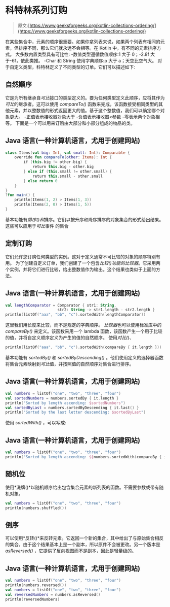 # 科特林系列订购

> 原文:[https://www.geeksforgeeks.org/kotlin-collections-ordering/](https://www.geeksforgeeks.org/kotlin-collections-ordering/)

在某些集合中，元素的顺序很重要。如果你拿列表来说，如果两个列表有相同的元素，但排序不同，那么它们就永远不会相等。在 Kotlin 中，有不同的元素排序方式。
大多数内置类型具有可比性:
-数值类型遵循数值顺序:1 大于 0；-2.8f 大于-6f，依此类推。
-Char 和 String 使用字典顺序:p 大于 a；天空比空气大。
对于自定义类型，科特林定义了不同类型的订单。它们可以描述如下:

## 自然顺序

它是为所有继承自*可比*接口的类型定义的。要为任何类型定义此顺序，应将其作为*可比*的继承者。这可以使用 *compareTo()* 函数来完成，该函数接受相同类型的其他元素，并以整数值的形式返回更大的值。基于这个整数值，我们可以确定哪个对象更大。
-正值表示接收器对象大于
-负值表示接收器<参数
-零表示两个对象相等。
下面是一个可以用来订购由大部分和小部分组成的物品的类。

## Java 语言(一种计算机语言，尤用于创建网站)

```kt
class Items(val big: Int, val small: Int): Comparable {
    override fun compareTo(other: Items): Int {
        if (this.big != other.big) {
            return this.big - other.big
        } else if (this.small != other.small) {
            return this.small - other.small
        } else return 0
    }
}
?fun main() {   
    println(Items(1, 2) > Items(1, 3))
    println(Items(2, 0) > Items(1, 5))
}
```

基本功能有*排序()和*排序。它们以按升序和降序排序的对象集合的形式给出结果。这些可以应用于*可比*事件
的集合

## 定制订购

它们允许您订购任何类型的实例。这对于定义通常不可比较的对象的顺序特别有用。
为了创建自定义订单，我们创建了一个包含*比较()*功能的*比较器*。它采用两个实例，并将它们进行比较，给出整数值作为输出。这个结果也类似于上面的方法。

## Java 语言(一种计算机语言，尤用于创建网站)

```kt
val lengthComparator = Comparator { str1: String,
                       str2: String -> str1.length - str2.length }
println(listOf("aaa", "bb", "c").sortedWith(lengthComparator))
```

这里我们用长度来比较，而不是规定的字典顺序。
*比较器*也可以使用标准库中的 *compareBy()* 来定义。该函数采用一个 lambda 函数，该函数产生一个用于比较的值，并将自定义顺序定义为产生的值的自然顺序。
使用*对比(*)、

```kt
println(listOf("aaa", "bb", "c").sortedWith(compareBy { it.length }))
```

基本功能有 *sortedBy()* 和 *sortedByDescending()* 。他们使用定义的选择器函数将集合元素映射到*可比*值，并按照值的自然顺序对集合进行排序。

## Java 语言(一种计算机语言，尤用于创建网站)

```kt
val numbers = listOf("one", "two", "three", "four")
val sortedNumbers = numbers.sortedBy { it.length }
println("Sorted by length ascending: $sortedNumbers")
val sortedByLast = numbers.sortedByDescending { it.last() }
println("Sorted by the last letter descending: $sortedByLast")
```

使用 *sortedWith()* ，可以写成:

## Java 语言(一种计算机语言，尤用于创建网站)

```kt
val numbers = listOf("one", "two", "three", "four")
println("Sorted by length ascending: ${numbers.sortedWith(compareBy { it.length }
```

## 随机位

使用*洗牌()*以随机顺序给出包含集合元素的新列表的函数。不需要参数或带有随机对象。

```kt
val numbers = listOf("one", "two", "three", "four")
println(numbers.shuffled())
```

## 倒序

可以使用*反转()*来反转元素。它返回一个新的集合，其中给出了与原始集合相反的集合。由于这个结果基本上是一个副本，所以原件不会被更改。另一个版本是 *asReversed()* ，它提供了反向视图而不是副本，因此是轻量级的。

## Java 语言(一种计算机语言，尤用于创建网站)

```kt
val numbers = listOf("one", "two", "three", "four")
println(numbers.reversed())
val numbers = listOf("one", "two", "three", "four")
val reversedNumbers = numbers.asReversed()
println(reversedNumbers)
```